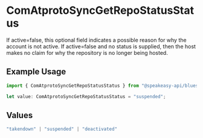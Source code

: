 # ComAtprotoSyncGetRepoStatusStatus

If active=false, this optional field indicates a possible reason for why the account is not active. If active=false and no status is supplied, then the host makes no claim for why the repository is no longer being hosted.

## Example Usage

```typescript
import { ComAtprotoSyncGetRepoStatusStatus } from "@speakeasy-api/bluesky/models/operations";

let value: ComAtprotoSyncGetRepoStatusStatus = "suspended";
```

## Values

```typescript
"takendown" | "suspended" | "deactivated"
```